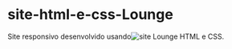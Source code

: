 # site-html-e-css-Lounge

Site responsivo desenvolvido usando![site Lounge](https://user-images.githubusercontent.com/76595905/131867428-8bd43c83-23c6-4b22-8ac1-00edb775a992.png)
 HTML e CSS.
